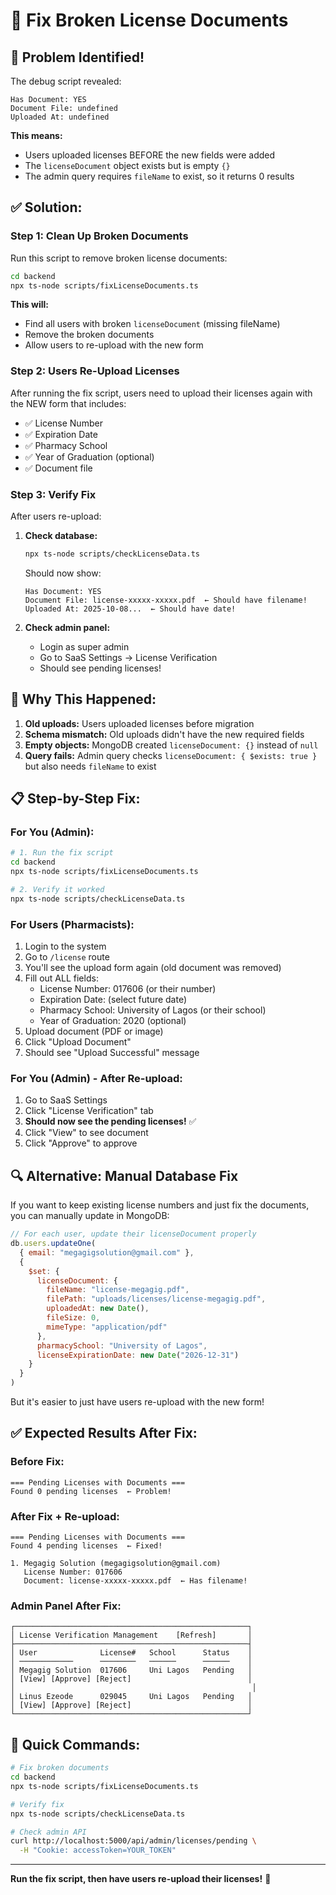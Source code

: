 # 🔧 Fix Broken License Documents

## 🎯 Problem Identified!

The debug script revealed:
```
Has Document: YES
Document File: undefined
Uploaded At: undefined
```

**This means:**
- Users uploaded licenses BEFORE the new fields were added
- The `licenseDocument` object exists but is empty `{}`
- The admin query requires `fileName` to exist, so it returns 0 results

## ✅ Solution:

### Step 1: Clean Up Broken Documents

Run this script to remove broken license documents:

```bash
cd backend
npx ts-node scripts/fixLicenseDocuments.ts
```

**This will:**
- Find all users with broken `licenseDocument` (missing fileName)
- Remove the broken documents
- Allow users to re-upload with the new form

### Step 2: Users Re-Upload Licenses

After running the fix script, users need to upload their licenses again with the NEW form that includes:
- ✅ License Number
- ✅ Expiration Date
- ✅ Pharmacy School
- ✅ Year of Graduation (optional)
- ✅ Document file

### Step 3: Verify Fix

After users re-upload:

1. **Check database:**
   ```bash
   npx ts-node scripts/checkLicenseData.ts
   ```
   
   Should now show:
   ```
   Has Document: YES
   Document File: license-xxxxx-xxxxx.pdf  ← Should have filename!
   Uploaded At: 2025-10-08...  ← Should have date!
   ```

2. **Check admin panel:**
   - Login as super admin
   - Go to SaaS Settings → License Verification
   - Should see pending licenses!

## 🎯 Why This Happened:

1. **Old uploads:** Users uploaded licenses before migration
2. **Schema mismatch:** Old uploads didn't have the new required fields
3. **Empty objects:** MongoDB created `licenseDocument: {}` instead of `null`
4. **Query fails:** Admin query checks `licenseDocument: { $exists: true }` but also needs `fileName` to exist

## 📋 Step-by-Step Fix:

### For You (Admin):

```bash
# 1. Run the fix script
cd backend
npx ts-node scripts/fixLicenseDocuments.ts

# 2. Verify it worked
npx ts-node scripts/checkLicenseData.ts
```

### For Users (Pharmacists):

1. Login to the system
2. Go to `/license` route
3. You'll see the upload form again (old document was removed)
4. Fill out ALL fields:
   - License Number: 017606 (or their number)
   - Expiration Date: (select future date)
   - Pharmacy School: University of Lagos (or their school)
   - Year of Graduation: 2020 (optional)
5. Upload document (PDF or image)
6. Click "Upload Document"
7. Should see "Upload Successful" message

### For You (Admin) - After Re-upload:

1. Go to SaaS Settings
2. Click "License Verification" tab
3. **Should now see the pending licenses!** ✅
4. Click "View" to see document
5. Click "Approve" to approve

## 🔍 Alternative: Manual Database Fix

If you want to keep existing license numbers and just fix the documents, you can manually update in MongoDB:

```javascript
// For each user, update their licenseDocument properly
db.users.updateOne(
  { email: "megagigsolution@gmail.com" },
  { 
    $set: {
      licenseDocument: {
        fileName: "license-megagig.pdf",
        filePath: "uploads/licenses/license-megagig.pdf",
        uploadedAt: new Date(),
        fileSize: 0,
        mimeType: "application/pdf"
      },
      pharmacySchool: "University of Lagos",
      licenseExpirationDate: new Date("2026-12-31")
    }
  }
)
```

But it's easier to just have users re-upload with the new form!

## ✅ Expected Results After Fix:

### Before Fix:
```
=== Pending Licenses with Documents ===
Found 0 pending licenses  ← Problem!
```

### After Fix + Re-upload:
```
=== Pending Licenses with Documents ===
Found 4 pending licenses  ← Fixed!

1. Megagig Solution (megagigsolution@gmail.com)
   License Number: 017606
   Document: license-xxxxx-xxxxx.pdf  ← Has filename!
```

### Admin Panel After Fix:
```
┌────────────────────────────────────────────────────┐
│ License Verification Management    [Refresh]       │
├────────────────────────────────────────────────────┤
│ User              License#   School      Status    │
│ ────────────      ────────   ──────      ──────    │
│ Megagig Solution  017606     Uni Lagos   Pending   │
│ [View] [Approve] [Reject]                          │
│                                                     │
│ Linus Ezeode      029045     Uni Lagos   Pending   │
│ [View] [Approve] [Reject]                          │
└────────────────────────────────────────────────────┘
```

## 🚀 Quick Commands:

```bash
# Fix broken documents
cd backend
npx ts-node scripts/fixLicenseDocuments.ts

# Verify fix
npx ts-node scripts/checkLicenseData.ts

# Check admin API
curl http://localhost:5000/api/admin/licenses/pending \
  -H "Cookie: accessToken=YOUR_TOKEN"
```

---

**Run the fix script, then have users re-upload their licenses!** 🔧
